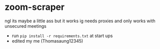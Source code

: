 # zoom-scraper
ngl its maybe a little ass but it works ig
needs proxies and only works with unsecured meetings
- run ``` pip install -r requirements.txt ``` at start ups
- edited my me (Thomasaung12345)
